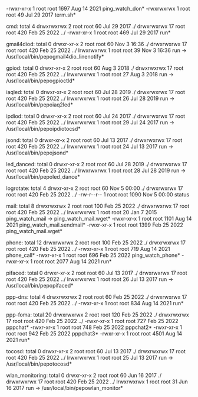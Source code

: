 -rwxr-xr-x 1 root root 1697 Aug 14  2021 ping_watch_don*
-rwxrwxrwx 1 root root   49 Jul 29  2017 term.sh*

cmd:
total 4
drwxrwxrwx  2 root root  60 Jul 29  2017 ./
drwxrwxrwx 17 root root 420 Feb 25  2022 ../
-rwxr-xr-x  1 root root 469 Jul 29  2017 run*

gmail4diod:
total 0
drwxr-xr-x  2 root root  60 Nov  3 16:36 ./
drwxrwxrwx 17 root root 420 Feb 25  2022 ../
lrwxrwxrwx  1 root root  39 Nov  3 16:36 run -> /usr/local/bin/pepogmail4dio_linenotify*

gpiod:
total 0
drwxr-xr-x  2 root root  60 Aug  3  2018 ./
drwxrwxrwx 17 root root 420 Feb 25  2022 ../
lrwxrwxrwx  1 root root  27 Aug  3  2018 run -> /usr/local/bin/pepogpioctld*

iaqled:
total 0
drwxr-xr-x  2 root root  60 Jul 28  2019 ./
drwxrwxrwx 17 root root 420 Feb 25  2022 ../
lrwxrwxrwx  1 root root  26 Jul 28  2019 run -> /usr/local/bin/pepoiaq2led*

ipdiod:
total 0
drwxr-xr-x  2 root root  60 Jul 24  2017 ./
drwxrwxrwx 17 root root 420 Feb 25  2022 ../
lrwxrwxrwx  1 root root  29 Jul 24  2017 run -> /usr/local/bin/pepoipdiotocsd*

jsond:
total 0
drwxr-xr-x  2 root root  60 Jul 13  2017 ./
drwxrwxrwx 17 root root 420 Feb 25  2022 ../
lrwxrwxrwx  1 root root  24 Jul 13  2017 run -> /usr/local/bin/pepojsond*

led_danced:
total 0
drwxr-xr-x  2 root root  60 Jul 28  2019 ./
drwxrwxrwx 17 root root 420 Feb 25  2022 ../
lrwxrwxrwx  1 root root  28 Jul 28  2019 run -> /usr/local/bin/pepoled_dance*

logrotate:
total 4
drwxr-xr-x  2 root root   60 Nov  5 00:00 ./
drwxrwxrwx 17 root root  420 Feb 25  2022 ../
-rw-r--r--  1 root root 1090 Nov  5 00:00 status

mail:
total 8
drwxrwxrwx  2 root root  100 Feb 25  2022 ./
drwxrwxrwx 17 root root  420 Feb 25  2022 ../
lrwxrwxrwx  1 root root   20 Jan  7  2015 ping_watch_mail -> ping_watch_mail.wget*
-rwxr-xr-x  1 root root 1101 Aug 14  2021 ping_watch_mail.sendmail*
-rwxr-xr-x  1 root root 1399 Feb 25  2022 ping_watch_mail.wget*

phone:
total 12
drwxrwxrwx  2 root root  100 Feb 25  2022 ./
drwxrwxrwx 17 root root  420 Feb 25  2022 ../
-rwxr-xr-x  1 root root  719 Aug 14  2021 phone_call*
-rwxr-xr-x  1 root root  696 Feb 25  2022 ping_watch_phone*
-rwxr-xr-x  1 root root 2077 Aug 14  2021 run*

pifaced:
total 0
drwxr-xr-x  2 root root  60 Jul 13  2017 ./
drwxrwxrwx 17 root root 420 Feb 25  2022 ../
lrwxrwxrwx  1 root root  26 Jul 13  2017 run -> /usr/local/bin/pepopifaced*

ppp-dns:
total 4
drwxrwxrwx  2 root root  60 Feb 25  2022 ./
drwxrwxrwx 17 root root 420 Feb 25  2022 ../
-rwxr-xr-x  1 root root 834 Aug 14  2021 run*

ppp-foma:
total 20
drwxrwxrwx  2 root root  120 Feb 25  2022 ./
drwxrwxrwx 17 root root  420 Feb 25  2022 ../
-rwxr-xr-x  1 root root  727 Feb 25  2022 pppchat*
-rwxr-xr-x  1 root root  748 Feb 25  2022 pppchat2*
-rwxr-xr-x  1 root root  942 Feb 25  2022 pppchat3*
-rwxr-xr-x  1 root root 4501 Aug 14  2021 run*

tocosd:
total 0
drwxr-xr-x  2 root root  60 Jul 13  2017 ./
drwxrwxrwx 17 root root 420 Feb 25  2022 ../
lrwxrwxrwx  1 root root  25 Jul 13  2017 run -> /usr/local/bin/pepotocosd*

wlan_monitoring:
total 0
drwxr-xr-x  2 root root  60 Jun 16  2017 ./
drwxrwxrwx 17 root root 420 Feb 25  2022 ../
lrwxrwxrwx  1 root root  31 Jun 16  2017 run -> /usr/local/bin/pepowlan_monitor*
